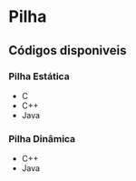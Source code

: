 # Pilha

## Códigos disponiveis

### Pilha Estática

- C
- C++
- Java

### Pilha Dinâmica

- C++
- Java